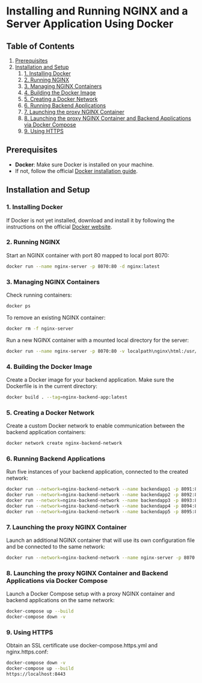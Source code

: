 # Installing and Running NGINX and a Server Application Using Docker

## Table of Contents

1. [Prerequisites](#prerequisites)
2. [Installation and Setup](#installation-and-setup)
    1. [1. Installing Docker](#1-installing-docker)
    2. [2. Running NGINX](#2-running-nginx)
    3. [3. Managing NGINX Containers](#3-managing-nginx-containers)
    4. [4. Building the Docker Image](#4-building-the-docker-image)
    5. [5. Creating a Docker Network](#5-creating-a-docker-network)
    6. [6. Running Backend Applications](#6-running-backend-applications)
    7. [7. Launching the proxy NGINX Container](#7-launching-the-proxy-nginx-container)
    8. [8. Launching the proxy NGINX Container and Backend Applications via Docker Compose](#8-launching-the-proxy-nginx-container-and-backend-applications-via-docker-compose)
    9. [9. Using HTTPS](#9-using-https)

## Prerequisites

- **Docker**: Make sure Docker is installed on your machine. 
- If not, follow the official [Docker installation guide](https://docs.docker.com/get-docker/).

## Installation and Setup

### 1. Installing Docker

If Docker is not yet installed, download and install it by 
following the instructions on the official [Docker website](https://docs.docker.com/get-docker/).

### 2. Running NGINX

Start an NGINX container with port 80 mapped to local port 8070:

```bash
docker run --name nginx-server -p 8070:80 -d nginx:latest
```

### 3. Managing NGINX Containers

Check running containers:

```bash
docker ps
```

To remove an existing NGINX container:

```bash
docker rm -f nginx-server
```

Run a new NGINX container with a mounted local directory for the server:

```bash
docker run --name nginx-server -p 8070:80 -v localpath\nginx\html:/usr/share/nginx/html -d nginx
```

### 4. Building the Docker Image

Create a Docker image for your backend application. Make sure the Dockerfile is in the current directory:

```bash
docker build . --tag=nginx-backend-app:latest
```

### 5. Creating a Docker Network

Create a custom Docker network to enable communication between the backend application containers:

```bash
docker network create nginx-backend-network
```

### 6. Running Backend Applications

Run five instances of your backend application, connected to the created network:

```bash
docker run --network=nginx-backend-network --name backendapp1 -p 8091:8090 --hostname=backendapp1 -d nginx-backend-app
docker run --network=nginx-backend-network --name backendapp2 -p 8092:8090 --hostname=backendapp2 -d nginx-backend-app
docker run --network=nginx-backend-network --name backendapp3 -p 8093:8090 --hostname=backendapp3 -d nginx-backend-app
docker run --network=nginx-backend-network --name backendapp4 -p 8094:8090 --hostname=backendapp4 -d nginx-backend-app
docker run --network=nginx-backend-network --name backendapp5 -p 8095:8090 --hostname=backendapp5 -d nginx-backend-app
```

### 7. Launching the proxy NGINX Container

Launch an additional NGINX container that will use its own configuration file and be connected to the same network:

```bash
docker run --network=nginx-backend-network --name nginx-server -p 8070:8080 -v localpath/nginx.conf:/etc/nginx/nginx.conf -d nginx-backend-app
```

### 8. Launching the proxy NGINX Container and Backend Applications via Docker Compose

Launch a Docker Compose setup with a proxy NGINX container and backend applications on the same network:

```bash
docker-compose up --build
docker-compose down -v
```

### 9. Using HTTPS

Obtain an SSL certificate use docker-compose.https.yml and nginx.https.conf:

```bash
docker-compose down -v
docker-compose up --build
https://localhost:8443
```
